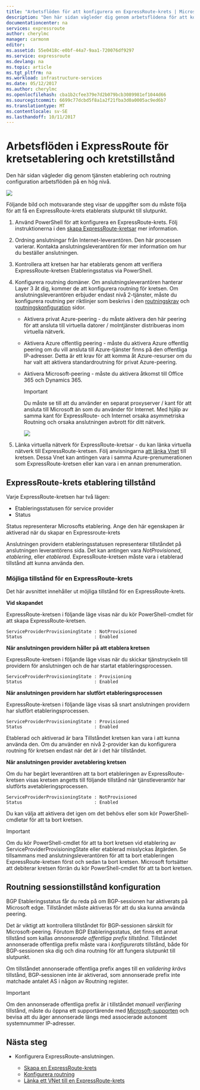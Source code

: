 ```yaml
---
title: "Arbetsflöden för att konfigurera en ExpressRoute-krets | Microsoft Docs"
description: "Den här sidan vägleder dig genom arbetsflödena för att konfigurera ExpressRoute-krets och peerkopplingar"
documentationcenter: na
services: expressroute
author: cherylmc
manager: carmonm
editor: 
ms.assetid: 55e0418c-e0bf-44a7-9aa1-720076df9297
ms.service: expressroute
ms.devlang: na
ms.topic: article
ms.tgt_pltfrm: na
ms.workload: infrastructure-services
ms.date: 05/12/2017
ms.author: cherylmc
ms.openlocfilehash: cba1b2cfee379e7d2b079bcb3089981ef1044d66
ms.sourcegitcommit: 6699c77dcbd5f8a1a2f21fba3d0a0005ac9ed6b7
ms.translationtype: MT
ms.contentlocale: sv-SE
ms.lasthandoff: 10/11/2017
---
```

# <a name="expressroute-workflows-for-circuit-provisioning-and-circuit-states"></a>Arbetsflöden i ExpressRoute för kretsetablering och kretstillstånd
Den här sidan vägleder dig genom tjänsten etablering och routning configuration arbetsflöden på en hög nivå.

![](./media/expressroute-workflows/expressroute-circuit-workflow.png)

Följande bild och motsvarande steg visar de uppgifter som du måste följa för att få en ExpressRoute-krets etablerats slutpunkt till slutpunkt. 

1. Använd PowerShell för att konfigurera en ExpressRoute-krets. Följ instruktionerna i den [skapa ExpressRoute-kretsar](expressroute-howto-circuit-classic.md) mer information.
2. Ordning anslutningar från Internet-leverantören. Den här processen varierar. Kontakta anslutningsleverantören för mer information om hur du beställer anslutningen.
3. Kontrollera att kretsen har har etablerats genom att verifiera ExpressRoute-kretsen Etableringsstatus via PowerShell. 
4. Konfigurera routning domäner. Om anslutningsleverantören hanterar Layer 3 åt dig, kommer de att konfigurera routning för kretsen. Om anslutningsleverantören erbjuder endast nivå 2-tjänster, måste du konfigurera routning per riktlinjer som beskrivs i den [routningskrav](expressroute-routing.md) och [routningskonfiguration](expressroute-howto-routing-classic.md) sidor.
   
   * Aktivera privat Azure-peering - du måste aktivera den här peering för att ansluta till virtuella datorer / molntjänster distribueras inom virtuella nätverk.
   * Aktivera Azure offentlig peering - måste du aktivera Azure offentlig peering om du vill ansluta till Azure-tjänster finns på den offentliga IP-adresser. Detta är ett krav för att komma åt Azure-resurser om du har valt att aktivera standardroutning för privat Azure-peering.
   * Aktivera Microsoft-peering - måste du aktivera åtkomst till Office 365 och Dynamics 365. 
     
     > [!IMPORTANT]
     > Du måste se till att du använder en separat proxyserver / kant för att ansluta till Microsoft än som du använder för Internet. Med hjälp av samma kant för ExpressRoute- och Internet orsaka asymmetriska Routning och orsaka anslutningen avbrott för ditt nätverk.
     > 
     > 
     
     ![](./media/expressroute-workflows/routing-workflow.png)
5. Länka virtuella nätverk för ExpressRoute-kretsar - du kan länka virtuella nätverk till ExpressRoute-kretsen. Följ anvisningarna [att länka Vnet](expressroute-howto-linkvnet-arm.md) till kretsen. Dessa Vnet kan antingen vara i samma Azure-prenumerationen som ExpressRoute-kretsen eller kan vara i en annan prenumeration.

## <a name="expressroute-circuit-provisioning-states"></a>ExpressRoute-krets etablering tillstånd
Varje ExpressRoute-kretsen har två lägen:

* Etableringsstatusen för service provider
* Status

Status representerar Microsofts etablering. Ange den här egenskapen är aktiverad när du skapar en Expressroute-krets

Anslutningen providern etableringsstatusen representerar tillståndet på anslutningen leverantörens sida. Det kan antingen vara *NotProvisioned*, *etablering*, eller *etablerad*. ExpressRoute-kretsen måste vara i etablerad tillstånd att kunna använda den.

### <a name="possible-states-of-an-expressroute-circuit"></a>Möjliga tillstånd för en ExpressRoute-krets
Det här avsnittet innehåller ut möjliga tillstånd för en ExpressRoute-krets.

**Vid skapandet**

ExpressRoute-kretsen i följande läge visas när du kör PowerShell-cmdlet för att skapa ExpressRoute-kretsen.

    ServiceProviderProvisioningState : NotProvisioned
    Status                           : Enabled


**När anslutningen providern håller på att etablera kretsen**

ExpressRoute-kretsen i följande läge visas när du skickar tjänstnyckeln till providern för anslutningen och de har startat etableringsprocessen.

    ServiceProviderProvisioningState : Provisioning
    Status                           : Enabled


**När anslutningen providern har slutfört etableringsprocessen**

ExpressRoute-kretsen i följande läge visas så snart anslutningen providern har slutfört etableringsprocessen.

    ServiceProviderProvisioningState : Provisioned
    Status                           : Enabled

Etablerad och aktiverad är bara Tillståndet kretsen kan vara i att kunna använda den. Om du använder en nivå 2-provider kan du konfigurera routning för kretsen endast när det är i det här tillståndet.

**När anslutningen provider avetablering kretsen**

Om du har begärt leverantören att ta bort etableringen av ExpressRoute-kretsen visas kretsen angetts till följande tillstånd när tjänstleverantör har slutförts avetableringsprocessen.

    ServiceProviderProvisioningState : NotProvisioned
    Status                           : Enabled


Du kan välja att aktivera det igen om det behövs eller som kör PowerShell-cmdletar för att ta bort kretsen.  

> [!IMPORTANT]
> Om du kör PowerShell-cmdlet för att ta bort kretsen vid etablering av ServiceProviderProvisioningState eller etablerad misslyckas åtgärden. Se tillsammans med anslutningsleverantören för att ta bort etableringen ExpressRoute-kretsen först och sedan ta bort kretsen. Microsoft fortsätter att debiterar kretsen förrän du kör PowerShell-cmdlet för att ta bort kretsen.
> 
> 

## <a name="routing-session-configuration-state"></a>Routning sessionstillstånd konfiguration
BGP Etableringsstatus får du reda på om BGP-sessionen har aktiverats på Microsoft edge. Tillståndet måste aktiveras för att du ska kunna använda peering.

Det är viktigt att kontrollera tillståndet för BGP-sessionen särskilt för Microsoft-peering. Förutom BGP Etableringsstatus, det finns ett annat tillstånd som kallas *annonserade offentliga prefix tillstånd*. Tillståndet annonserade offentliga prefix måste vara i *konfigurerats* tillstånd, både för BGP-sessionen ska dig och dina routning för att fungera slutpunkt till slutpunkt. 

Om tillståndet annonserade offentliga prefix anges till en *validering krävs* tillstånd, BGP-sessionen inte är aktiverad, som annonserade prefix inte matchade antalet AS i någon av Routning register. 

> [!IMPORTANT]
> Om den annonserade offentliga prefix är i tillståndet *manuell verifiering* tillstånd, måste du öppna ett supportärende med [Microsoft-supporten](https://portal.azure.com/?#blade/Microsoft_Azure_Support/HelpAndSupportBlade) och bevisa att du äger annonserade längs med associerade autonomt systemnummer IP-adresser.
> 
> 

## <a name="next-steps"></a>Nästa steg
* Konfigurera ExpressRoute-anslutningen.
  
  * [Skapa en ExpressRoute-krets](expressroute-howto-circuit-arm.md)
  * [Konfigurera routning](expressroute-howto-routing-arm.md)
  * [Länka ett VNet till en ExpressRoute-krets](expressroute-howto-linkvnet-arm.md)

